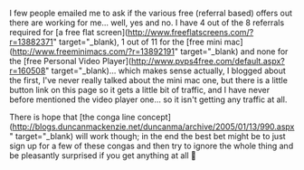 I few people emailed me to ask if the various free (referral based) offers out there are working for me... well, yes and no. I have 4 out of the 8 referrals required for [a free flat screen](http://www.freeflatscreens.com/?r=13882371" target="_blank), 1 out of 11 for the [free mini mac](http://www.freeminimacs.com/?r=13892191" target="_blank) and none for the [free Personal Video Player](http://www.pvps4free.com/default.aspx?r=160508" target="_blank)... which makes sense actually, I blogged about the first, I've never really talked about the mini mac one, but there is a little button link on this page so it gets a little bit of traffic, and I have never before mentioned the video player one... so it isn't getting any traffic at all.

There is hope that [the conga line concept](http://blogs.duncanmackenzie.net/duncanma/archive/2005/01/13/990.aspx" target="_blank) will work though; in the end the best bet might be to just sign up for a few of these congas and then try to ignore the whole thing and be pleasantly surprised if you get anything at all 🙂